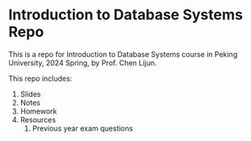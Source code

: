 # Introduction to Database Systems Repo

This is a repo for Introduction to Database Systems course in Peking University, 2024 Spring, by Prof. Chen Lijun.

This repo includes:

1. Slides
2. Notes
3. Homework
4. Resources
   1. Previous year exam questions
